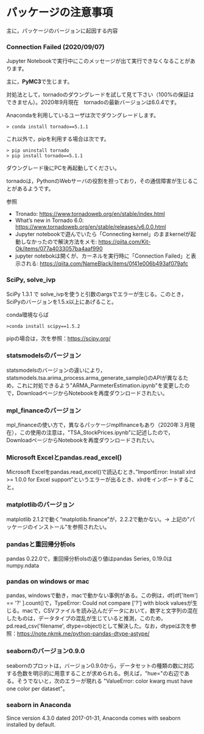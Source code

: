 # パッケージの注意事項

主に，パッケージのバージョンに起因する内容


### Connection Failed  (2020/09/07)
Jupyter Notebookで実行中にこのメッセージが出て実行できなくなることがあります。

主に，**PyMC3**で生じます。

対処法として，tornadoのダウングレードを試して見て下さい（100\%の保証はできません）。2020年9月現在　tornadoの最新バージョンは6.0.4です。

Anacondaを利用しているユーザは次でダウングレードします。
```
> conda install tornado==5.1.1
```
これ以外で，pipを利用する場合は次です。
```
> pip uninstall tornado
> pip install tornado==5.1.1
```
ダウングレード後にPCを再起動してください。

tornadoは，PythonのWebサーバの役割を担っており，その通信障害が生じることがあるようです。

参照
- Tronado: https://www.tornadoweb.org/en/stable/index.html
- What’s new in Tornado 6.0: https://www.tornadoweb.org/en/stable/releases/v6.0.0.html
- Jupyter notebookで遊んでいたら「Connecting kernel」のままkernelが起動しなかったので解決方法をメモ: https://qiita.com/Kit-Ok/items/077a4033057ba4aaf990
- jupyter notebokは開くが、カーネルを実行時に「Connection Failed」と表示される: https://qiita.com/NameBlack/items/0f41e006b493af079afc

### SciPy, solve_ivp
SciPy 1.3.1 で solve_ivpを使うと引数のargsでエラーが生じる。このとき，SciPyのバージョンを1.5.x以上にあげること。

conda環境ならば
```
>conda install scipy==1.5.2
```
pipの場合は，次を参照：https://scipy.org/

### statsmodelsのバージョン
 statsmodelsのバージョンの違いにより，statsmodels.tsa.arima_process.arma_generate_sample()のAPIが異なるため，これに対処できるよう"ARMA_ParmeterEstimation.ipynb"を変更したので，DownloadページからNotebookを再度ダウンロードされたい。


### mpl_financeのバージョン
mpl_financeの使い方で，異なるパッケージmplfinanceもあり（2020年３月現在），この使用の注意は，"TSA_StockPrices.ipynb"に記述したので，DownloadページからNotebookを再度ダウンロードされたい。


### Microsoft Excelとpandas.read_excel()
Microsoft Excelをpandas.read_excel()で読込むとき、”ImportError: Install xlrd >= 1.0.0 for Excel support”というエラーが出るとき、xlrdをインポートすること。

### matplotlibのバージョン
matplotlib 2.1.2で動く“matplotlib.finance”が，2.2.2で動かない。-> 上記の"パッケージのインストール”を参照されたい。

### pandasと重回帰分析ols
pandas 0.22.0で，重回帰分析olsの返り値はpandas Series,  0.19.0はnumpy.ndata

### pandas on windows or mac
pandas,  windowsで動き，macで動かない事例がある。この例は，df[df['Item'] == '?' ].count()で，TypeError: Could not compare ['?'] with block valuesが生じる。macで，CSVファイルを読み込んだデータにおいて，数字と文字列の混在したものは，データタイプの混乱が生じていると推測，このため，pd.read_csv('filename', dtype=object)として解決した。なお，dtypeは次を参照：https://note.nkmk.me/python-pandas-dtype-astype/


### seabornのバージョン0.9.0
seabornのプロットは，バージョン0.9.0から，データセットの種類の数に対応する色数を明示的に用意することが求められる。例えば，"hue="の右辺である。そうでないと，次のエラーが現れる "ValueError: color kwarg must have one color per dataset"。

### seaborn in Anaconda
Since version 4.3.0 dated 2017-01-31, Anaconda comes with seaborn installed by default.